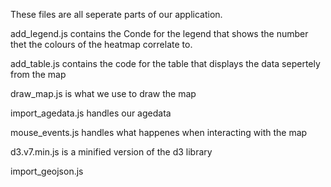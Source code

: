These files are all seperate parts of our application. 

add_legend.js contains the Conde for the legend that shows the number thet the colours of the heatmap correlate to. 

add_table.js contains the code for the table that displays the data sepertely from the map

draw_map.js is what we use to draw the map

import_agedata.js handles our agedata

mouse_events.js handles what happenes when interacting with the map

d3.v7.min.js is a minified version of the d3 library

import_geojson.js 
